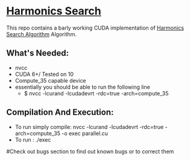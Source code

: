 # [**Harmonics Search**](https://doi.org/10.1177%2F003754970107600201)

This repo contains a barly working CUDA implementation of [Harmonics Search Algorithm](https://doi.org/10.1177%2F003754970107600201) Algorithm.

## What's Needed: 
- nvcc 
- CUDA 6+/ Tested on 10 
- Compute_35 capable device
- essentially you should be able to run the following line 
	- $ nvcc -lcurand -lcudadevrt  -rdc=true -arch=compute_35 
	
## Compilation And Execution: 
- To run simply compile: nvcc -lcurand -lcudadevrt  -rdc=true -arch=compute_35 -o exec parallel.cu
- To run : ./exec

#Check out bugs section to find out known bugs or to correct them


